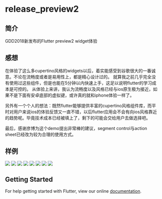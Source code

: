 # release_preview2
## 简介
GDD2018新发布的Flutter preview2 widget体验
## 感想
在体验了这么多cupertino风格的widgets以后，着实能感受到谷歌很大的一番诚意。不论在流畅度或者是易用性上，都是精心设计过的。
就算我之前几乎完全没有使用过这些组件，但是也能在5分钟以内快速上手，这足以说明flutter的学习成本是可控的。
从体验上来讲，我认为流畅度以及风格已经与ios原生极为接近，如果不是下面有安卓底部的虚拟键，或许真的就和iphone体验一样了。

另外有一个个人的想法：既然flutter能够提供丰富的cupertino风格组件库，而平时对用户来说ios的体验反馈又一直不错，以后flutter应用会不会有向ios风格靠近的趋势呢。毕竟技术成本已经被填上了，剩下的可能会交给用户去做选择吧。

最后，感谢彦博为这个demo提出非常棒的建议，segment control与action sheet已经改为较为合理的使用方式。
## 样例
![](../../../image/release_pw01.png)
![](../../../image/release_pw02.png)
![](../../../image/release_pw03.png)
![](../../../image/release_pw04.png)
![](../../../image/release_pw05.png)
![](../../../image/release_pw06.png)
![](../../../image/release_pw07.png)
![](../../../image/release_pw08.png)
## Getting Started

For help getting started with Flutter, view our online
[documentation](https://flutter.io/).
